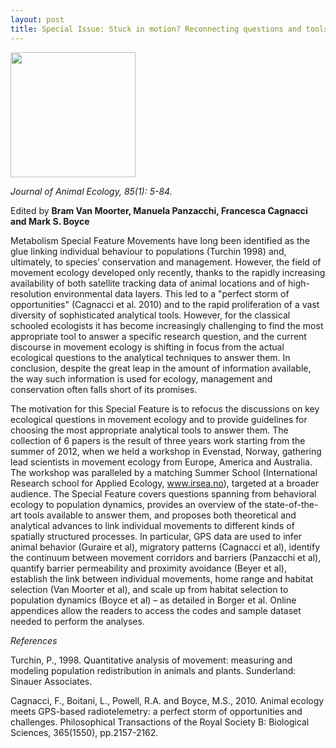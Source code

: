 ```yaml
---
layout: post
title: Special Issue: Stuck in motion? Reconnecting questions and tools in movement ecology
---
```


<a href="http://onlinelibrary.wiley.com/doi/10.1111/jane.2016.85.issue-1/issuetoc#group2" target="_blank">
  <img src="http://www.journalofanimalecology.org/SpringboardWebApp/userfiles/jane/image/Covers/85_1%20cover%20image.jpg" width="200">
</a>

*Journal of Animal Ecology, 85(1): 5-84.*

Edited by **Bram Van Moorter, Manuela Panzacchi, Francesca Cagnacci and Mark S. Boyce**

Metabolism Special Feature Movements have long been identified as the glue linking individual behaviour to populations (Turchin 1998) and, ultimately, to species’ conservation and management. However, the field of movement ecology developed only recently, thanks to the rapidly increasing availability of both satellite tracking data of animal locations and of high-resolution environmental data layers. This led to a "perfect storm of opportunities" (Cagnacci et al. 2010) and to the rapid proliferation of a vast diversity of sophisticated analytical tools. However, for the classical schooled ecologists it has become increasingly challenging to find the most appropriate tool to answer a specific research question, and the current discourse in movement ecology is shifting in focus from the actual ecological questions to the analytical techniques to answer them. In conclusion, despite the great leap in the amount of information available, the way such information is used for ecology, management and conservation often falls short of its promises.

The motivation for this Special Feature is to refocus the discussions on key ecological questions in movement ecology and to provide guidelines for choosing the most appropriate analytical tools to answer them. The collection of 6 papers is the result of three years work starting from the summer of 2012, when we held a workshop in Evenstad, Norway, gathering lead scientists in movement ecology from Europe, America and Australia. The workshop was paralleled by a matching Summer School (International Research school for Applied Ecology, www.irsea.no), targeted at a broader audience. The Special Feature covers questions spanning from behavioral ecology to population dynamics, provides an overview of the state-of-the-art tools available to answer them, and proposes both theoretical and analytical advances to link individual movements to different kinds of spatially structured processes. In particular, GPS data are used to infer animal behavior (Guraire et al), migratory patterns (Cagnacci et al), identify the continuum between movement corridors and barriers (Panzacchi et al), quantify barrier permeability and proximity avoidance (Beyer et al), establish the link between individual movements, home range and habitat selection (Van Moorter et al), and scale up from habitat selection to population dynamics (Boyce et al) – as detailed in Borger et al. Online appendices allow the readers to access the codes and sample dataset needed to perform the analyses.

*References*

Turchin, P., 1998. Quantitative analysis of movement: measuring and modeling population redistribution in animals and plants. Sunderland: Sinauer Associates.

Cagnacci, F., Boitani, L., Powell, R.A. and Boyce, M.S., 2010. Animal ecology meets GPS-based radiotelemetry: a perfect storm of opportunities and challenges. Philosophical Transactions of the Royal Society B: Biological Sciences, 365(1550), pp.2157-2162.

